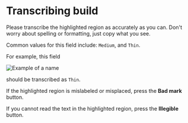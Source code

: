 # Transcribing build

Please transcribe the highlighted region as accurately as you can. Don't worry about spelling or formatting, just copy what you see.

Common values for this field include: `Medium`, and `Thin`.

For example, this field

![Example of a name](/images/cd_build.png)

should be transcribed as `Thin`.

If the highlighted region is mislabeled or misplaced, press the **Bad mark** button.

If you cannot read the text in the highlighted region, press the **Illegible** button.